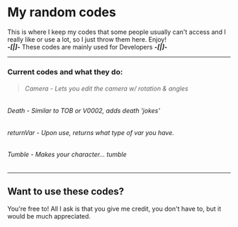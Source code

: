 # My random codes

This is where I keep my codes that some people usually can't access and I really like or use a lot, so I just throw them here. Enjoy!<br>
**-_[|]_-** These codes are mainly used for Developers **-_[|]_-**
<hr>

### Current codes and what they do:
> ###### Camera - _Lets you edit the camera w/ rotation & angles_
###### Death - _Similar to TOB or V0002, adds death 'jokes'_
###### returnVar - _Upon use, returns what type of var you have._
###### Tumble - _Makes your character... tumble_

<hr>

## Want to use these codes?<br>
You're free to! All I ask is that you give me credit, you don't have to, but it would be much appreciated.
